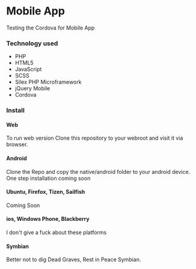 Mobile App
===

Testing the Cordova for Mobile App

### Technology used
* PHP
* HTML5
* JavaScript
* SCSS
* Silex PHP Microframework
* jQuery Mobile
* Cordova


### Install
#### Web
To run web version Clone this repository to your webroot and visit it via browser.

#### Android
Clone the Repo and copy the native/android folder to your android device.  
One step installation coming soon

#### Ubuntu, Firefox, Tizen, Sailfish
Coming Soon

#### ios, Windows Phone, Blackberry
I don't give a fuck about these platforms

#### Symbian
Better not to dig Dead Graves, Rest in Peace Symbian.
